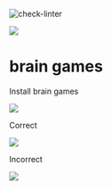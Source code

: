 ![check-linter](https://github.com/k3kan/php-project-lvl1/workflows/check-linter/badge.svg)

<a href="https://codeclimate.com/github/k3kan/php-project-lvl1/maintainability"><img src="https://api.codeclimate.com/v1/badges/5b0c2148ed530abb9d2f/maintainability" /></a>

# brain games


Install brain games


<a href="https://asciinema.org/a/3kQciJXDh2REkTtWdRzbWwE1C" target="_blank"><img src="https://asciinema.org/a/3kQciJXDh2REkTtWdRzbWwE1C.svg" /></a>


Correct 

<a href="https://asciinema.org/a/ebrEuLQ04RXMQyR7NlW4vqEQ3" target="_blank"><img src="https://asciinema.org/a/ebrEuLQ04RXMQyR7NlW4vqEQ3.svg" /></a>

Incorrect

<a href="https://asciinema.org/a/3kQciJXDh2REkTtWdRzbWwE1C" target="_blank"><img src="https://asciinema.org/a/3kQciJXDh2REkTtWdRzbWwE1C.svg" /></a>


